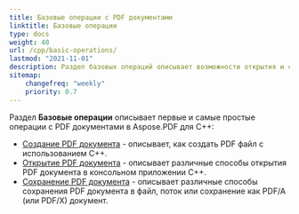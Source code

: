 ```yaml
---
title: Базовые операции с PDF документами
linktitle: Базовые операции
type: docs
weight: 40
url: /cpp/basic-operations/
lastmod: "2021-11-01"
description: Раздел базовых операций описывает возможности открытия и сохранения PDF документов с использованием библиотеки Aspose.PDF для C++.
sitemap:
    changefreq: "weekly"
    priority: 0.7
---
```


Раздел **Базовые операции** описывает первые и самые простые операции с PDF документами в Aspose.PDF для C++:

* [Создание PDF документа](/pdf/cpp/create-document/) - описывает, как создать PDF файл с использованием C++.
* [Открытие PDF документа](/pdf/cpp/open-pdf-document/) - описывает различные способы открытия PDF документа в консольном приложении C++.
* [Сохранение PDF документа](/pdf/cpp/save-pdf-document/) - описывает различные способы сохранения PDF документа в файл, поток или сохранение как PDF/A (или PDF/X) документ.